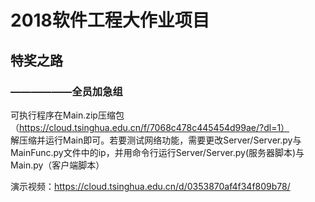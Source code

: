 # 2018软件工程大作业项目

## 特奖之路

### ——————全员加急组

  可执行程序在Main.zip压缩包（https://cloud.tsinghua.edu.cn/f/7068c478c445454d99ae/?dl=1）  
  解压缩并运行Main即可。若要测试网络功能，需要更改Server/Server.py与MainFunc.py文件中的ip，并用命令行运行Server/Server.py(服务器脚本)与Main.py（客户端脚本）
  
  
  演示视频：https://cloud.tsinghua.edu.cn/d/0353870af4f34f809b78/
